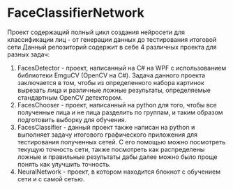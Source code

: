 # FaceClassifierNetwork
Проект содержащий полный цикл создания нейросети для классификации лиц - от генерации данных до тестирования итоговой сети
Данный репозиторий содержит в себе 4 различных проекта для разных задач:
1. FacesDetector - проект, написанный на C# на WPF с использованием библиотеки EmguCV (OpenCV на C#). 
Задача данного проекта заключается в том, чтобы из определенного набора картинок вырезать лица и различные ложные результаты, определяемые стандартным OpenCV детектором.
2. FacesChooser - проект, написанный на python для того, чтобы все полученные лица и не лица разделить по группам, и таким образом подготовить выборку для обучения.
3. FacesClassifier - данный проект также написан на python и выполняет задачу итогового графического приложения для тестирования полученных сетей.
С его помощью можно посмотреть текущую точность сети, также посмотреть как распределены ложные и правильные результаты дабы далее можно было проще понять как улучшить точность.
4. NeuralNetwork - проект, в котором находится блокнот с обучением сети и с самой сетью.
